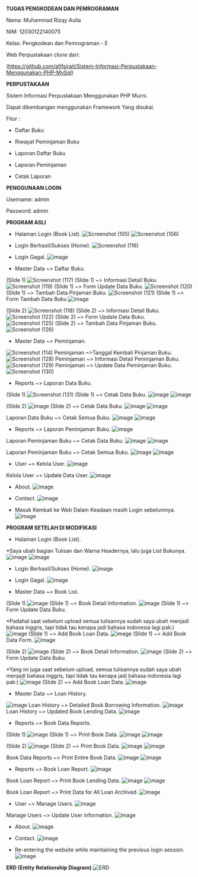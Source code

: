 **TUGAS PENGKODEAN DAN PEMROGRAMAN**

Nama: Muhammad Rizqy Aulia

NIM: 12030122140075

Kelas: Pengkodean dan Pemrograman - E

Web Perpustakaan clone dari: 

(https://github.com/afifsirait/Sistem-Informasi-Perpustakaan-Menggunakan-PHP-MySql)


**PERPUSTAKAAN**

Sistem Informasi Perpustakaan Menggunakan PHP Murni.

Dapat dikembangan menggunakan Framework Yang disukai.

Fitur :

- Daftar Buku

- Riwayat Peminjaman Buku

- Laporan Daftar Buku

- Laporan Peminjaman

- Cetak Laporan


**PENGGUNAAN LOGIN**

Username: admin

Password: admin


**PROGRAM ASLI**

- Halaman Login (Book List).
![Screenshot (105)](https://github.com/Muraul/MuhammadRizqyAulia-PengkodeanDanPemrograman-E-Sistem-Perpustakaan/assets/167014376/f9da57f9-3b50-4f2e-ad0b-ca7db05ed309)
![Screenshot (106)](https://github.com/Muraul/MuhammadRizqyAulia-PengkodeanDanPemrograman-E-Sistem-Perpustakaan/assets/167014376/c5ad5296-6ac8-4427-b51b-5cc192152b5c)


- Login Berhasil/Sukses (Home).
![Screenshot (116)](https://github.com/Muraul/MuhammadRizqyAulia-PengkodeanDanPemrograman-E-Sistem-Perpustakaan/assets/167014376/90eeec71-6073-4d43-8808-5c0d4d8e06ca)


- Login Gagal.
![image](https://github.com/Muraul/MuhammadRizqyAulia-PengkodeanDanPemrograman-E-Sistem-Perpustakaan/assets/167014376/4f493201-697f-46cc-92c9-8d15f0a1d465)


- Master Data ~> Daftar Buku.
  
(Slide 1)
![Screenshot (117)](https://github.com/Muraul/MuhammadRizqyAulia-PengkodeanDanPemrograman-E-Sistem-Perpustakaan/assets/167014376/7f7f9c03-a9b9-4852-a01a-69103300d9e8)
(Slide 1) ~> Informasi Detail Buku.
![Screenshot (119)](https://github.com/Muraul/MuhammadRizqyAulia-PengkodeanDanPemrograman-E-Sistem-Perpustakaan/assets/167014376/9ffd6d57-e485-4dd8-b2fe-2953acea4e0e)
(Slide 1) ~> Form Update Data Buku.
![Screenshot (120)](https://github.com/Muraul/MuhammadRizqyAulia-PengkodeanDanPemrograman-E-Sistem-Perpustakaan/assets/167014376/f4d258c1-a3e8-4260-8f01-73003a4c3a8b)
(Slide 1) ~> Tambah Data Pinjaman Buku.
![Screenshot (121)](https://github.com/Muraul/MuhammadRizqyAulia-PengkodeanDanPemrograman-E-Sistem-Perpustakaan/assets/167014376/2d312fe5-2696-4e63-994d-50d68eb0dd45)
(Slide 1) ~> Form Tambah Data Buku
![image](https://github.com/Muraul/MuhammadRizqyAulia-PengkodeanDanPemrograman-E-Sistem-Perpustakaan/assets/167014376/19b6b861-09e1-499b-ba7a-9ae71cde86bd)

(Slide 2)
![Screenshot (118)](https://github.com/Muraul/MuhammadRizqyAulia-PengkodeanDanPemrograman-E-Sistem-Perpustakaan/assets/167014376/42e5643f-d051-4f3e-b3df-308018ede68d)
(Slide 2) ~> Informasi Detail Buku.
![Screenshot (122)](https://github.com/Muraul/MuhammadRizqyAulia-PengkodeanDanPemrograman-E-Sistem-Perpustakaan/assets/167014376/845a507c-05ca-47ae-96fb-d367cd75fdfb)
(Slide 2) ~> Form Update Data Buku.
![Screenshot (125)](https://github.com/Muraul/MuhammadRizqyAulia-PengkodeanDanPemrograman-E-Sistem-Perpustakaan/assets/167014376/c9e61ee4-88c6-402d-8150-aa38304d1e92)
(Slide 2) ~> Tambah Data Pinjaman Buku. 
![Screenshot (126)](https://github.com/Muraul/MuhammadRizqyAulia-PengkodeanDanPemrograman-E-Sistem-Perpustakaan/assets/167014376/4eaac021-723c-4d67-b919-8cabd78ceaab)


- Master Data ~> Peminjaman.

![Screenshot (114)](https://github.com/Muraul/MuhammadRizqyAulia-PengkodeanDanPemrograman-E-Sistem-Perpustakaan/assets/167014376/57effec8-43fd-4975-9918-71b631b23112)
Peminjaman ~>Tanggal Kembali Pinjaman Buku.
![Screenshot (128)](https://github.com/Muraul/MuhammadRizqyAulia-PengkodeanDanPemrograman-E-Sistem-Perpustakaan/assets/167014376/ab8e61e3-4092-4b27-b532-802362566bd9)
Peminjaman ~> Informasi Detail Peminjaman Buku.
![Screenshot (129)](https://github.com/Muraul/MuhammadRizqyAulia-PengkodeanDanPemrograman-E-Sistem-Perpustakaan/assets/167014376/c3d31f5c-410f-4c0e-b890-728177c29599)
Peminjaman ~> Update Data Peminjaman Buku.
![Screenshot (130)](https://github.com/Muraul/MuhammadRizqyAulia-PengkodeanDanPemrograman-E-Sistem-Perpustakaan/assets/167014376/33703bf5-fb1a-49d5-9fce-061c936d9952)


- Reports ~> Laporan Data Buku.

(Slide 1)
![Screenshot (131)](https://github.com/Muraul/MuhammadRizqyAulia-PengkodeanDanPemrograman-E-Sistem-Perpustakaan/assets/167014376/23a4932a-d1a3-4e8e-bd2d-aeb88f82eefd)
(Slide 1) ~> Cetak Data Buku.
![image](https://github.com/Muraul/MuhammadRizqyAulia-PengkodeanDanPemrograman-E-Sistem-Perpustakaan/assets/167014376/30c03577-55c5-40a5-a71c-d7b4ffa5a0d7)
![image](https://github.com/Muraul/MuhammadRizqyAulia-PengkodeanDanPemrograman-E-Sistem-Perpustakaan/assets/167014376/1ec6e858-3732-410a-8f17-4cf083fc8f68)

(Slide 2) 
![image](https://github.com/Muraul/MuhammadRizqyAulia-PengkodeanDanPemrograman-E-Sistem-Perpustakaan/assets/167014376/f57b6c37-43fd-49a0-9f85-16a0069c0c7e)
(Slide 2) ~> Cetak Data Buku.
![image](https://github.com/Muraul/MuhammadRizqyAulia-PengkodeanDanPemrograman-E-Sistem-Perpustakaan/assets/167014376/812857ab-3e56-4104-b880-715d4bf49359)
![image](https://github.com/Muraul/MuhammadRizqyAulia-PengkodeanDanPemrograman-E-Sistem-Perpustakaan/assets/167014376/48bb01f4-7bbe-47a8-997a-3f2515b8145b)

Laporan Data Buku ~> Cetak Semua Buku.
![image](https://github.com/Muraul/MuhammadRizqyAulia-PengkodeanDanPemrograman-E-Sistem-Perpustakaan/assets/167014376/5ebe0920-9f67-4972-af23-a372ac0ac266)
![image](https://github.com/Muraul/MuhammadRizqyAulia-PengkodeanDanPemrograman-E-Sistem-Perpustakaan/assets/167014376/8739d0ed-dfe3-4160-86ed-77e438686518)

 
- Reports ~>  Laporan Peminjaman Buku.
![image](https://github.com/Muraul/MuhammadRizqyAulia-PengkodeanDanPemrograman-E-Sistem-Perpustakaan/assets/167014376/000094e8-6c98-4ee2-a4ec-11cdef5e842b)

Laporan Peminjaman Buku ~> Cetak Data Buku.
![image](https://github.com/Muraul/MuhammadRizqyAulia-PengkodeanDanPemrograman-E-Sistem-Perpustakaan/assets/167014376/cc98eb77-af44-44b4-b466-756f3a039be0)
![image](https://github.com/Muraul/MuhammadRizqyAulia-PengkodeanDanPemrograman-E-Sistem-Perpustakaan/assets/167014376/646384e7-0f00-4b53-bea5-bba27675a383)

Laporan Peminjaman Buku ~> Cetak Semua Buku.
![image](https://github.com/Muraul/MuhammadRizqyAulia-PengkodeanDanPemrograman-E-Sistem-Perpustakaan/assets/167014376/a71e0e2d-96e4-4214-aa74-299fa9531a33)
![image](https://github.com/Muraul/MuhammadRizqyAulia-PengkodeanDanPemrograman-E-Sistem-Perpustakaan/assets/167014376/32fbea0a-f14b-41a2-a85e-291cb25ad943)


- User ~> Kelola User.
![image](https://github.com/Muraul/MuhammadRizqyAulia-PengkodeanDanPemrograman-E-Sistem-Perpustakaan/assets/167014376/b214677a-eeff-4ab4-a693-fd90fcd1804a)

 Kelola User ~> Update Data User.
![image](https://github.com/Muraul/MuhammadRizqyAulia-PengkodeanDanPemrograman-E-Sistem-Perpustakaan/assets/167014376/d7b9f435-606c-4494-af81-b88a74e47d57)


- About.
![image](https://github.com/Muraul/MuhammadRizqyAulia-PengkodeanDanPemrograman-E-Sistem-Perpustakaan/assets/167014376/40edfffd-e537-468f-adc8-a6caf3263bf8)


- Contact.
![image](https://github.com/Muraul/MuhammadRizqyAulia-PengkodeanDanPemrograman-E-Sistem-Perpustakaan/assets/167014376/f708f6b7-2bc0-4ed9-a926-b139fa02bf7e)


- Masuk Kembali ke Web Dalam Keadaan masih Login sebelumnya.
![image](https://github.com/Muraul/MuhammadRizqyAulia-PengkodeanDanPemrograman-E-Sistem-Perpustakaan/assets/167014376/7be68f9e-5d81-4278-9c58-4d5cc73fb212)



**PROGRAM SETELAH DI MODIFIKASI**

- Halaman Login (Book List).

*Saya ubah bagian Tulisan dan Warna Headernya, lalu juga List Bukunya.
![image](https://github.com/Muraul/MuhammadRizqyAulia-PengkodeanDanPemrograman-E-Sistem-Perpustakaan/assets/167014376/f0ef2f5c-fb0e-4064-8aba-69d657f4e28d)
![image](https://github.com/Muraul/MuhammadRizqyAulia-PengkodeanDanPemrograman-E-Sistem-Perpustakaan/assets/167014376/eda6209d-1c6d-49e3-b496-f072b8a08076)


- Login Berhasil/Sukses (Home).
![image](https://github.com/Muraul/MuhammadRizqyAulia-PengkodeanDanPemrograman-E-Sistem-Perpustakaan/assets/167014376/63ff8278-99df-42c3-b389-96dac50dd8c0)


- Login Gagal.
![image](https://github.com/Muraul/MuhammadRizqyAulia-PengkodeanDanPemrograman-E-Sistem-Perpustakaan/assets/167014376/dc448469-3946-4973-b655-1b62fa1b4053)


- Master Data ~> Book List.
  
(Slide 1)
![image](https://github.com/Muraul/MuhammadRizqyAulia-PengkodeanDanPemrograman-E-Sistem-Perpustakaan/assets/167014376/76b18867-7f51-42a3-8723-af923de71d46)
(Slide 1) ~> Book Detail Information.
![image](https://github.com/Muraul/MuhammadRizqyAulia-PengkodeanDanPemrograman-E-Sistem-Perpustakaan/assets/167014376/05887d22-56d6-4d41-814f-74786c3e0f3a)
(Slide 1) ~> Form Update Data Buku.

*Padahal saat sebelum upload semua tulisannya sudah saya ubah menjadi bahasa inggris, tapi tidak tau kenapa jadi bahasa indonesia lagi pak:)
![image](https://github.com/Muraul/MuhammadRizqyAulia-PengkodeanDanPemrograman-E-Sistem-Perpustakaan/assets/167014376/1e68ff63-6b5c-43ef-82fb-898f6765e64b)
(Slide 1) ~> Add Book Loan Data.
![image](https://github.com/Muraul/MuhammadRizqyAulia-PengkodeanDanPemrograman-E-Sistem-Perpustakaan/assets/167014376/8df4778f-3aae-4d8c-ac14-1047b51dce9c)
(Slide 1) ~> Add Book Data Form.
![image](https://github.com/Muraul/MuhammadRizqyAulia-PengkodeanDanPemrograman-E-Sistem-Perpustakaan/assets/167014376/a045da6d-cda0-47a5-805f-85a810f67323)

(Slide 2)
![image](https://github.com/Muraul/MuhammadRizqyAulia-PengkodeanDanPemrograman-E-Sistem-Perpustakaan/assets/167014376/039f11e2-715f-47dc-bdd2-9cd86d507f18)
(Slide 2) ~> Book Detail Information.
![image](https://github.com/Muraul/MuhammadRizqyAulia-PengkodeanDanPemrograman-E-Sistem-Perpustakaan/assets/167014376/88afeef5-b106-4173-85ab-9ea01ee9d166)
(Slide 2) ~> Form Update Data Buku.

*Yang ini juga saat sebelum upload, semua tulisannya sudah saya ubah menjadi bahasa inggris, tapi tidak tau kenapa jadi bahasa indonesia lagi pak:)
![image](https://github.com/Muraul/MuhammadRizqyAulia-PengkodeanDanPemrograman-E-Sistem-Perpustakaan/assets/167014376/042b8a32-2bb8-4210-8fb2-3c20ca6ee0b3)
(Slide 2) ~> Add Book Loan Data.
![image](https://github.com/Muraul/MuhammadRizqyAulia-PengkodeanDanPemrograman-E-Sistem-Perpustakaan/assets/167014376/6075ee65-0034-427c-a42d-8b14ae910aa0)


- Master Data ~> Loan History.
  
![image](https://github.com/Muraul/MuhammadRizqyAulia-PengkodeanDanPemrograman-E-Sistem-Perpustakaan/assets/167014376/acb1eda8-881a-4268-beda-5c45d5b58c73)
Loan History ~> Detailed Book Borrowing Information.
![image](https://github.com/Muraul/MuhammadRizqyAulia-PengkodeanDanPemrograman-E-Sistem-Perpustakaan/assets/167014376/8eca83e7-c3e3-45f8-9dfb-7adfb0114422)
Loan History ~> Updated Book Lending Data.
![image](https://github.com/Muraul/MuhammadRizqyAulia-PengkodeanDanPemrograman-E-Sistem-Perpustakaan/assets/167014376/79d6c721-e41e-4d0d-a479-34a515d21add)


- Reports ~> Book Data Reports.

(Slide 1)
![image](https://github.com/Muraul/MuhammadRizqyAulia-PengkodeanDanPemrograman-E-Sistem-Perpustakaan/assets/167014376/42ece3ae-461b-4f0e-b9e3-2f48d1524aa8)
(Slide 1) ~> Print Book Data.
![image](https://github.com/Muraul/MuhammadRizqyAulia-PengkodeanDanPemrograman-E-Sistem-Perpustakaan/assets/167014376/630bef4a-627c-401e-b2db-b4a2ef9c45b1)
![image](https://github.com/Muraul/MuhammadRizqyAulia-PengkodeanDanPemrograman-E-Sistem-Perpustakaan/assets/167014376/c9028275-8886-4cf4-a4a0-e53101cfb741)

(Slide 2)
![image](https://github.com/Muraul/MuhammadRizqyAulia-PengkodeanDanPemrograman-E-Sistem-Perpustakaan/assets/167014376/8ae270c1-e4b7-4f96-8454-7736d6e94304)
(Slide 2) ~> Print Book Data.
![image](https://github.com/Muraul/MuhammadRizqyAulia-PengkodeanDanPemrograman-E-Sistem-Perpustakaan/assets/167014376/2a6ae083-1a5f-4d63-b107-5d51658e4575)
![image](https://github.com/Muraul/MuhammadRizqyAulia-PengkodeanDanPemrograman-E-Sistem-Perpustakaan/assets/167014376/e64ca75e-60fe-4acf-aeb9-4512040f1d25)

 Book Data Reports ~> Print Entire Book Data.
 ![image](https://github.com/Muraul/MuhammadRizqyAulia-PengkodeanDanPemrograman-E-Sistem-Perpustakaan/assets/167014376/ddb50484-1b5f-4da4-a790-57524e49b8e0)
![image](https://github.com/Muraul/MuhammadRizqyAulia-PengkodeanDanPemrograman-E-Sistem-Perpustakaan/assets/167014376/7138257b-0663-4ba5-bd5d-ce3f851ec902)


- Reports ~>  Book Loan Report.
![image](https://github.com/Muraul/MuhammadRizqyAulia-PengkodeanDanPemrograman-E-Sistem-Perpustakaan/assets/167014376/896ced86-f5aa-4053-9aee-8331d985b94d)

Book Loan Report ~> Print Book Lending Data.
![image](https://github.com/Muraul/MuhammadRizqyAulia-PengkodeanDanPemrograman-E-Sistem-Perpustakaan/assets/167014376/6b993ab6-6a8b-46e9-8c60-f79140a464d9)
![image](https://github.com/Muraul/MuhammadRizqyAulia-PengkodeanDanPemrograman-E-Sistem-Perpustakaan/assets/167014376/8e38dbc4-45b3-4a63-9475-343070f68330)

Book Loan Report ~> Print Data for All Loan Archived.
![image](https://github.com/Muraul/MuhammadRizqyAulia-PengkodeanDanPemrograman-E-Sistem-Perpustakaan/assets/167014376/76348c1c-5740-4735-8645-4479af235a53)


- User ~> Manage Users.
![image](https://github.com/Muraul/MuhammadRizqyAulia-PengkodeanDanPemrograman-E-Sistem-Perpustakaan/assets/167014376/8fe98f4d-1b15-4715-9497-dcdafefe92ea)

Manage Users ~> Update User Information.
![image](https://github.com/Muraul/MuhammadRizqyAulia-PengkodeanDanPemrograman-E-Sistem-Perpustakaan/assets/167014376/c9a9efbb-3703-4c9d-9b1e-97f2ccab1e60)


- About.
![image](https://github.com/Muraul/MuhammadRizqyAulia-PengkodeanDanPemrograman-E-Sistem-Perpustakaan/assets/167014376/e384fc0c-3772-4a8f-9cf6-7bccb1fad5d9)


- Contact.
![image](https://github.com/Muraul/MuhammadRizqyAulia-PengkodeanDanPemrograman-E-Sistem-Perpustakaan/assets/167014376/43cbcb68-9710-41c5-b115-f9cf66779253)


- Re-entering the website while maintaining the previous login session.
![image](https://github.com/Muraul/MuhammadRizqyAulia-PengkodeanDanPemrograman-E-Sistem-Perpustakaan/assets/167014376/f915e20b-2096-4d22-9a88-a3a8bb3e3a98)


  
**ERD (Entity Relationship Diagram)**
![ERD](https://github.com/Muraul/MuhammadRizqyAulia-PengkodeanDanPemrograman-E-Sistem-Perpustakaan/assets/167014376/b962a8da-361a-470a-9587-ab984c25d2a7)
